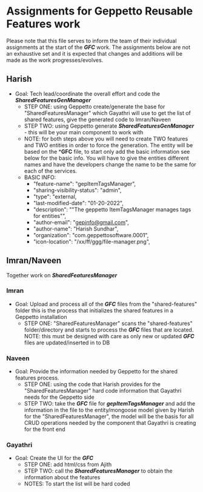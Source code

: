 # Assignments for Geppetto Reusable Features work

Please note that this file serves to inform the team of their individual assignments at the start of the ***GFC*** work. The assignments below are not an exhaustive set and it is expected that changes and additions will be made as the work progresses/evolves.

## Harish

- Goal:
Tech lead/coordinate the overall effort and code the ***SharedFeaturesGenManager***
  - STEP ONE: using Geppetto create/generate the base for "SharedFeaturesManager" which Gayathri will use to get the list of shared features, give the generated code to Imran/Naveen
  - STEP TWO: using Geppetto generate ***SharedFeaturesGenManager*** - this will be your main component to work with
  - NOTE: for both steps above you will need to create TWO features and TWO entities in order to force the generation. The entity will be based on the ***GFC** file, to start only add the basic information see below for the basic info. You will have to give the entities different names and have the developers change the name to be the same for each of the services.
  - BASIC INFO:
    - "feature-name": "gepItemTagsManager",
    - "sharing-visibility-status": "admin",
    - "type": "external,
    - "last-modified-date": "01-20-2022",
    - "description": "\"The geppetto ItemTagsManager manages tags for entities\"",
    - "author-email": "gepinfo@gmail.com",
    - "author-name": "Harish Sundhar",
    - "organization": "com.geppettosoftware.0001",
    - "icon-location": "/xx/ff/ggg/file-manager.png",

## Imran/Naveen
  
Together work on ***SharedFeaturesManager***

### Imran

- Goal:
Upload and process all of the ***GFC*** files from the "shared-features" folder this is the process that initializes the shared features in a Geppetto installation
  - STEP ONE: "SharedFeaturesManager" scans the "shared-features" folder/directory and starts to process the ***GFC*** files that are located.
      NOTE: this must be designed with care as only new or updated ***GFC*** files are updated/inserted in to DB

### Naveen

- Goal:
 Provide the information needed by Geppetto for the shared features process.
  - STEP ONE: using the code that Harish provides for the "SharedFeaturesManager" hard code information that Gayathri needs for the Geppetto side
  - STEP TWO: take the ***GFC*** file for ***gepItemTagsManager*** and add the information in the file to the entity/mongoose model given by Harish for the "SharedFeaturesManager", the model will be the basis for all CRUD operations needed by the component that Gayathri is creating for the front end

### Gayathri

- Goal:
Create the UI for the ***GFC***
  - STEP ONE: add html/css from Ajith
  - STEP TWO: call the ***SharedFeaturesManager*** to obtain the information about the features
  - NOTES: To start the list will be hard coded
